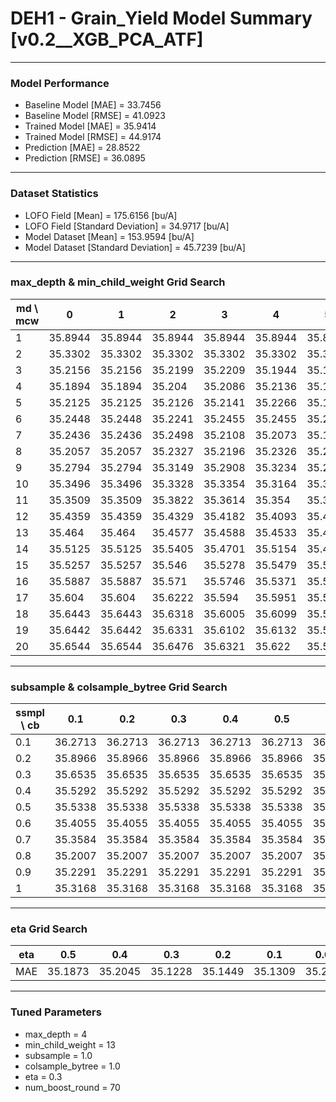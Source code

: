 # DEH1 - Grain_Yield Model Summary [v0.2__XGB_PCA_ATF]

***

### Model Performance

- Baseline Model [MAE] = 33.7456
- Baseline Model [RMSE] = 41.0923
- Trained Model [MAE] = 35.9414
- Trained Model [RMSE] = 44.9174
- Prediction [MAE] = 28.8522
- Prediction [RMSE] = 36.0895
***

### Dataset Statistics

- LOFO Field [Mean] = 175.6156 [bu/A]
- LOFO Field [Standard Deviation] = 34.9717 [bu/A]
- Model Dataset [Mean] = 153.9594 [bu/A]
- Model Dataset [Standard Deviation] = 45.7239 [bu/A]
***

### max_depth & min_child_weight Grid Search

|   md \ mcw |       0 |       1 |       2 |       3 |       4 |       5 |       6 |       7 |       8 |       9 |      10 |      11 |      12 |      13 |      14 |      15 |      16 |      17 |      18 |      19 |      20 |
|------------|---------|---------|---------|---------|---------|---------|---------|---------|---------|---------|---------|---------|---------|---------|---------|---------|---------|---------|---------|---------|---------|
|          1 | 35.8944 | 35.8944 | 35.8944 | 35.8944 | 35.8944 | 35.8944 | 35.8944 | 35.8808 | 35.8808 | 35.8637 | 35.8637 | 35.8637 | 35.8637 | 35.8637 | 35.8637 | 35.8637 | 35.8546 | 35.8275 | 35.8301 | 35.9029 | 35.9029 |
|          2 | 35.3302 | 35.3302 | 35.3302 | 35.3302 | 35.3302 | 35.3294 | 35.33   | 35.3561 | 35.3198 | 35.2395 | 35.3142 | 35.2426 | 35.2841 | 35.3572 | 35.2537 | 35.3022 | 35.5121 | 35.4186 | 35.3925 | 35.2649 | 35.3728 |
|          3 | 35.2156 | 35.2156 | 35.2199 | 35.2209 | 35.1944 | 35.1748 | 35.1782 | 35.1413 | 35.1666 | 35.1624 | 35.1488 | 35.1708 | 35.1495 | 35.1816 | 35.2099 | 35.1497 | 35.2539 | 35.2667 | 35.2179 | 35.2047 | 35.1955 |
|          4 | 35.1894 | 35.1894 | 35.204  | 35.2086 | 35.2136 | 35.1847 | 35.1611 | 35.2196 | 35.2135 | 35.2128 | 35.1941 | 35.1622 | 35.1392 | 35.1228 | 35.1429 | 35.15   | 35.17   | 35.1489 | 35.1964 | 35.2042 | 35.1826 |
|          5 | 35.2125 | 35.2125 | 35.2126 | 35.2141 | 35.2266 | 35.171  | 35.21   | 35.1829 | 35.2005 | 35.1574 | 35.1866 | 35.2089 | 35.1998 | 35.2137 | 35.2384 | 35.1891 | 35.2186 | 35.206  | 35.1919 | 35.1879 | 35.2008 |
|          6 | 35.2448 | 35.2448 | 35.2241 | 35.2455 | 35.2455 | 35.224  | 35.2156 | 35.1659 | 35.1792 | 35.206  | 35.145  | 35.1481 | 35.2054 | 35.1897 | 35.1624 | 35.1606 | 35.2184 | 35.1745 | 35.188  | 35.1694 | 35.1431 |
|          7 | 35.2436 | 35.2436 | 35.2498 | 35.2108 | 35.2073 | 35.166  | 35.1774 | 35.1866 | 35.1423 | 35.1687 | 35.1851 | 35.1514 | 35.1557 | 35.1738 | 35.1335 | 35.1708 | 35.1733 | 35.1535 | 35.1549 | 35.1803 | 35.1271 |
|          8 | 35.2057 | 35.2057 | 35.2327 | 35.2196 | 35.2326 | 35.2148 | 35.1936 | 35.2101 | 35.2045 | 35.163  | 35.1878 | 35.2007 | 35.1645 | 35.2239 | 35.1843 | 35.1657 | 35.1469 | 35.177  | 35.1608 | 35.1476 | 35.1775 |
|          9 | 35.2794 | 35.2794 | 35.3149 | 35.2908 | 35.3234 | 35.2511 | 35.2456 | 35.2731 | 35.2449 | 35.2009 | 35.1771 | 35.2278 | 35.257  | 35.235  | 35.182  | 35.1949 | 35.1984 | 35.1746 | 35.1956 | 35.1789 | 35.1863 |
|         10 | 35.3496 | 35.3496 | 35.3328 | 35.3354 | 35.3164 | 35.3309 | 35.2672 | 35.2654 | 35.3019 | 35.2746 | 35.2778 | 35.243  | 35.2494 | 35.2338 | 35.2247 | 35.2255 | 35.2286 | 35.1806 | 35.2127 | 35.1992 | 35.2066 |
|         11 | 35.3509 | 35.3509 | 35.3822 | 35.3614 | 35.354  | 35.3395 | 35.3433 | 35.3528 | 35.3274 | 35.3076 | 35.3127 | 35.3074 | 35.2898 | 35.2708 | 35.2711 | 35.2341 | 35.2415 | 35.2559 | 35.2243 | 35.1932 | 35.2385 |
|         12 | 35.4359 | 35.4359 | 35.4329 | 35.4182 | 35.4093 | 35.4249 | 35.3618 | 35.3692 | 35.3613 | 35.3408 | 35.2924 | 35.289  | 35.3141 | 35.3323 | 35.2757 | 35.2943 | 35.2427 | 35.2679 | 35.2152 | 35.2163 | 35.206  |
|         13 | 35.464  | 35.464  | 35.4577 | 35.4588 | 35.4533 | 35.4396 | 35.3912 | 35.4101 | 35.3874 | 35.3814 | 35.3749 | 35.3796 | 35.3422 | 35.3357 | 35.3042 | 35.3136 | 35.2696 | 35.2791 | 35.2322 | 35.2559 | 35.2453 |
|         14 | 35.5125 | 35.5125 | 35.5405 | 35.4701 | 35.5154 | 35.4711 | 35.4628 | 35.467  | 35.4418 | 35.4077 | 35.4115 | 35.4118 | 35.3442 | 35.3724 | 35.3213 | 35.3296 | 35.2958 | 35.2887 | 35.2867 | 35.2766 | 35.2629 |
|         15 | 35.5257 | 35.5257 | 35.546  | 35.5278 | 35.5479 | 35.5089 | 35.4755 | 35.4596 | 35.4499 | 35.415  | 35.4179 | 35.4125 | 35.4049 | 35.3644 | 35.356  | 35.3612 | 35.312  | 35.2975 | 35.253  | 35.2666 | 35.2678 |
|         16 | 35.5887 | 35.5887 | 35.571  | 35.5746 | 35.5371 | 35.5383 | 35.5072 | 35.5058 | 35.4641 | 35.4645 | 35.443  | 35.4395 | 35.3929 | 35.4139 | 35.3419 | 35.3772 | 35.3338 | 35.295  | 35.3092 | 35.3008 | 35.2606 |
|         17 | 35.604  | 35.604  | 35.6222 | 35.594  | 35.5951 | 35.585  | 35.5314 | 35.5256 | 35.5105 | 35.499  | 35.4443 | 35.4446 | 35.4444 | 35.4111 | 35.3662 | 35.3697 | 35.3504 | 35.332  | 35.3435 | 35.326  | 35.2698 |
|         18 | 35.6443 | 35.6443 | 35.6318 | 35.6005 | 35.6099 | 35.5807 | 35.5609 | 35.5173 | 35.5082 | 35.5009 | 35.4707 | 35.4489 | 35.4481 | 35.437  | 35.3999 | 35.407  | 35.3578 | 35.3446 | 35.3286 | 35.3337 | 35.3266 |
|         19 | 35.6442 | 35.6442 | 35.6331 | 35.6102 | 35.6132 | 35.5885 | 35.5416 | 35.5553 | 35.5185 | 35.5114 | 35.4997 | 35.4726 | 35.4608 | 35.439  | 35.4113 | 35.4068 | 35.3935 | 35.3353 | 35.3257 | 35.3484 | 35.2912 |
|         20 | 35.6544 | 35.6544 | 35.6476 | 35.6321 | 35.622  | 35.589  | 35.5618 | 35.5576 | 35.5226 | 35.5219 | 35.499  | 35.4694 | 35.4683 | 35.4534 | 35.4218 | 35.4321 | 35.3835 | 35.3534 | 35.3481 | 35.3414 | 35.2976 |

***

### subsample & colsample_bytree Grid Search

|   ssmpl \ cb |     0.1 |     0.2 |     0.3 |     0.4 |     0.5 |     0.6 |     0.7 |     0.8 |     0.9 |     1.0 |
|--------------|---------|---------|---------|---------|---------|---------|---------|---------|---------|---------|
|          0.1 | 36.2713 | 36.2713 | 36.2713 | 36.2713 | 36.2713 | 36.2713 | 36.2713 | 36.2713 | 36.2713 | 35.8947 |
|          0.2 | 35.8966 | 35.8966 | 35.8966 | 35.8966 | 35.8966 | 35.8966 | 35.8966 | 35.8966 | 35.8966 | 35.6188 |
|          0.3 | 35.6535 | 35.6535 | 35.6535 | 35.6535 | 35.6535 | 35.6535 | 35.6535 | 35.6535 | 35.6535 | 35.6109 |
|          0.4 | 35.5292 | 35.5292 | 35.5292 | 35.5292 | 35.5292 | 35.5292 | 35.5292 | 35.5292 | 35.5292 | 35.498  |
|          0.5 | 35.5338 | 35.5338 | 35.5338 | 35.5338 | 35.5338 | 35.5338 | 35.5338 | 35.5338 | 35.5338 | 35.345  |
|          0.6 | 35.4055 | 35.4055 | 35.4055 | 35.4055 | 35.4055 | 35.4055 | 35.4055 | 35.4055 | 35.4055 | 35.3884 |
|          0.7 | 35.3584 | 35.3584 | 35.3584 | 35.3584 | 35.3584 | 35.3584 | 35.3584 | 35.3584 | 35.3584 | 35.3009 |
|          0.8 | 35.2007 | 35.2007 | 35.2007 | 35.2007 | 35.2007 | 35.2007 | 35.2007 | 35.2007 | 35.2007 | 35.2764 |
|          0.9 | 35.2291 | 35.2291 | 35.2291 | 35.2291 | 35.2291 | 35.2291 | 35.2291 | 35.2291 | 35.2291 | 35.2097 |
|          1   | 35.3168 | 35.3168 | 35.3168 | 35.3168 | 35.3168 | 35.3168 | 35.3168 | 35.3168 | 35.3168 | 35.1228 |

***

### eta Grid Search

| eta   |     0.5 |     0.4 |     0.3 |     0.2 |     0.1 |    0.01 |   0.001 |
|-------|---------|---------|---------|---------|---------|---------|---------|
| MAE   | 35.1873 | 35.2045 | 35.1228 | 35.1449 | 35.1309 | 35.2248 | 62.3696 |

***

### Tuned Parameters

- max_depth = 4
- min_child_weight = 13
- subsample = 1.0
- colsample_bytree = 1.0
- eta = 0.3
- num_boost_round = 70
